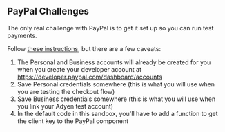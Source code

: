 ## PayPal Challenges

The only real challenge with PayPal is to get it set up so you can run test payments. 

Follow [these instructions](https://docs.adyen.com/payment-methods/paypal/setup-paypal-direct-merchants/#dev-sandbox-accounts), but there are a few caveats:

1. The Personal and Business accounts will already be created for you when you create your developer account at https://developer.paypal.com/dashboard/accounts 
2. Save Personal credentials somewhere (this is what you will use when you are testing the checkout flow)
3. Save Business credentials somewhere (this is what you will use when you link your Adyen test account)
4. In the default code in this sandbox, you'll have to add a function to get the client key to the PayPal component
